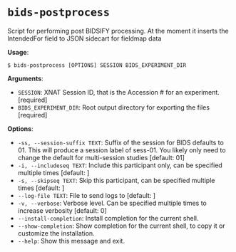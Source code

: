 # `bids-postprocess`

Script for performing post BIDSIFY processing.
At the moment it inserts the IntendedFor field
to JSON sidecart for fieldmap data

**Usage**:

```console
$ bids-postprocess [OPTIONS] SESSION BIDS_EXPERIMENT_DIR
```

**Arguments**:

* `SESSION`: XNAT Session ID, that is the Accession # for an experiment.  [required]
* `BIDS_EXPERIMENT_DIR`: Root output directory for exporting the files  [required]

**Options**:

* `-ss, --session-suffix TEXT`: Suffix of the session for BIDS defaults to 01.         This will produce a session label of sess-01.         You likely only need to change the default for multi-session studies  [default: 01]
* `-i, --includeseq TEXT`: Include this participant only, can be specified multiple times  [default: ]
* `-s, --skipseq TEXT`: Skip this participant, can be specified multiple times  [default: ]
* `--log-file TEXT`: File to send logs to  [default: ]
* `-v, --verbose`: Verbose level. Can be specified multiple times to increase verbosity  [default: 0]
* `--install-completion`: Install completion for the current shell.
* `--show-completion`: Show completion for the current shell, to copy it or customize the installation.
* `--help`: Show this message and exit.
